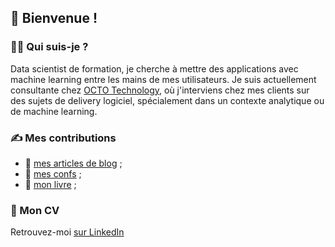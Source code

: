 ## 👋 Bienvenue !

### 👩‍💻 Qui suis-je ?

Data scientist de formation, je cherche à mettre des applications avec machine learning entre les mains de mes utilisateurs.
Je suis actuellement consultante chez [OCTO Technology](https://octo.com/), 
où j'interviens chez mes clients sur des sujets de delivery logiciel, spécialement dans un contexte analytique ou de machine learning.


### ✍️ Mes contributions

- 📰 [mes articles de blog](articles.md) ;
- 🎤 [mes confs](confs.md) ;
- 📖 [mon livre](livre.md) ;

### 📄 Mon CV

Retrouvez-moi [sur LinkedIn](https://www.linkedin.com/in/sof%C3%ADa-calcagno/)
